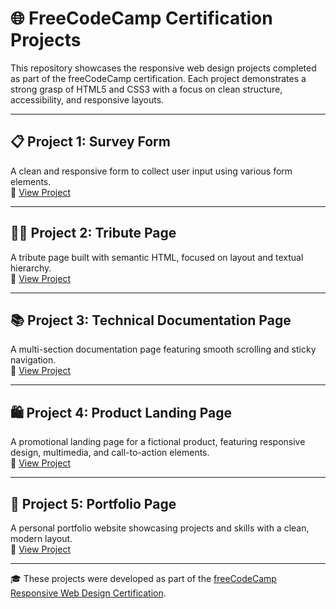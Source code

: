 # 🌐 FreeCodeCamp Certification Projects

This repository showcases the responsive web design projects completed as part of the freeCodeCamp certification. Each project demonstrates a strong grasp of HTML5 and CSS3 with a focus on clean structure, accessibility, and responsive layouts.

---

## 📋 Project 1: Survey Form  
A clean and responsive form to collect user input using various form elements.  
🔗 [View Project](https://pratham-parikh.github.io/freeCodeCamp-Projects/project1/)

---

## 🧑‍🎓 Project 2: Tribute Page  
A tribute page built with semantic HTML, focused on layout and textual hierarchy.  
🔗 [View Project](https://pratham-parikh.github.io/freeCodeCamp-Projects/project2/)

---

## 📚 Project 3: Technical Documentation Page  
A multi-section documentation page featuring smooth scrolling and sticky navigation.  
🔗 [View Project](https://pratham-parikh.github.io/freeCodeCamp-Projects/project3/)

---

## 🛍️ Project 4: Product Landing Page  
A promotional landing page for a fictional product, featuring responsive design, multimedia, and call-to-action elements.  
🔗 [View Project](https://pratham-parikh.github.io/freeCodeCamp-Projects/project4/)

---

## 💼 Project 5: Portfolio Page  
A personal portfolio website showcasing projects and skills with a clean, modern layout.  
🔗 [View Project](https://pratham-parikh.github.io/freeCodeCamp-Projects/project5/)

---

🎓 These projects were developed as part of the [freeCodeCamp Responsive Web Design Certification](https://www.freecodecamp.org/learn/responsive-web-design/).
